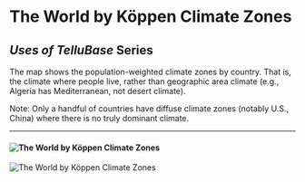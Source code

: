 # The World by Köppen Climate Zones
## *Uses of TelluBase* Series

The map shows the population-weighted climate zones by country. That is, the climate where people live, rather than geographic area climate (e.g., Algeria has Mediterranean, not desert climate).  

Note: Only a handful of countries have diffuse climate zones (notably U.S., China) where there is no truly dominant climate.  

---
#### <img  src="assets/svg/tellusant-koeppen-climate-zones-country.svg" alt="The World by Köppen Climate Zones">

![The World by Köppen Climate Zones](assets/svg/tellusant-koeppen-climate-zones-country.svg)
